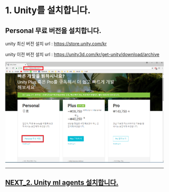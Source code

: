 # 1. Unity를 설치합니다.

## Personal 무료 버전을 설치합니다.

unity 최신 버전 설치 url : https://store.unity.com/kr

unity 이전 버전 설치 url : https://unity3d.com/kr/get-unity/download/archive

![Alt text](/unity_ml_agents_guide/1.unity_download/unity_download.png)
- - -

## [NEXT_2. Unity ml agents 설치합니다.](https://github.com/hyunho1027/Unity_ML_Agents_Guide/tree/master/unity_ml_agents_guide/2.unity_ml_agent_download)
